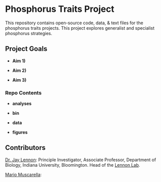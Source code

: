 Phosphorus Traits Project
=========

This repository contains open-source code, data, & text files for the phosphorus traits projects.
This project explores generalist and specialist phosphorus strategies.

## Project Goals

* **Aim 1)**

* **Aim 2)**

* **Aim 3)**

### Repo Contents

* **analyses**

* **bin**

* **data**

* **figures**

## Contributors

[Dr. Jay Lennon](http://www.indiana.edu/~microbes/people.php): Principle Investigator, Associate Professor, Department of Biology, Indiana University, Bloomington. Head of the [Lennon Lab](http://www.indiana.edu/~microbes/people.php).

[Mario Muscarella](http://mmuscarella.github.io/):  

